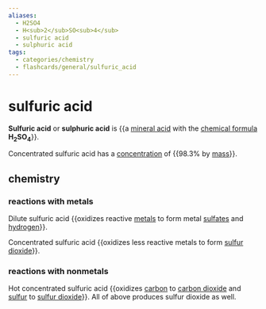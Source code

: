 ```yaml
---
aliases:
  - H2SO4
  - H<sub>2</sub>SO<sub>4</sub>
  - sulfuric acid
  - sulphuric acid
tags:
  - categories/chemistry
  - flashcards/general/sulfuric_acid
---
```


# sulfuric acid

__Sulfuric acid__ or __sulphuric acid__ is {{a [mineral acid](mineral%20acid.md) with the [chemical formula](chemical%20formula.md) __H<sub>2</sub>SO<sub>4</sub>__}}. <!--SR:!2023-06-28,65,310-->

Concentrated sulfuric acid has a [concentration](concentration.md) of {{98.3% by [mass](mass.md)}}. <!--SR:!2023-07-18,29,270-->

## chemistry

### reactions with metals

Dilute sulfuric acid {{oxidizes reactive [metals](metal.md) to form metal [sulfates](sulfate.md) and [hydrogen](hydrogen.md)}}. <!--SR:!2023-11-16,144,270-->

Concentrated sulfuric acid {{oxidizes less reactive metals to form [sulfur dioxide](sulfur%20dioxide.md)}}. <!--SR:!2023-07-13,58,230-->

### reactions with nonmetals

Hot concentrated sulfuric acid {{oxidizes [carbon](carbon.md) to [carbon dioxide](carbon%20dioxide.md) and [sulfur](sulfur.md) to [sulfur dioxide](sulfur%20dioxide.md)}}. All of above produces sulfur dioxide as well. <!--SR:!2023-07-31,76,270-->
